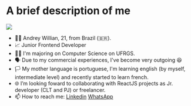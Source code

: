 # A brief description of me
![](https://komarev.com/ghpvc/?username=Andreywrl&style=for-the-badge&color=red)
- 👨‍💻 Andrey Willian, 21, from Brazil (🇧🇷).
- 📈 Junior Frontend Developer
- 👨‍🎓 I'm majoring on Computer Science on UFRGS.
- 🗣️ Due to my commercial experiences, I've become very outgoing 😆
- 🏳️ My mother language is portuguese, I'm learning english (by myself, intermediate level) and recently started to learn french.
- 🌐 I’m looking foward to collaborating with ReactJS projects as Jr. developer (CLT and PJ) or freelancer.
- 📫 How to reach me: [Linkedin](https://www.linkedin.com/in/andrey-willian/) [WhatsApp](https://api.whatsapp.com/send?phone=5551994498561&text=Ol%C3%A1%2C%20Andrey!%20Tudo%20certo%20contigo%3F%20Encontrei%20esse%20link%20em%20seu%20GitHub%2C%20eu...)


<!---
Andreywrl/Andreywrl is a ✨ special ✨ repository because its `README.md` (this file) appears on your GitHub profile.
You can click the Preview link to take a look at your changes.
--->
